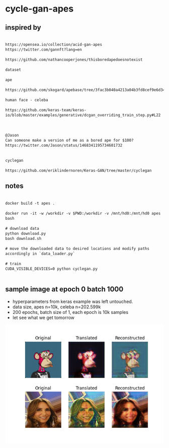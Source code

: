# cycle-gan-apes


## inspired by
 
```

https://opensea.io/collection/acid-gan-apes
https://twitter.com/gannft?lang=en

https://github.com/nathancooperjones/thisboredapedoesnotexist

dataset

ape

https://github.com/skogard/apebase/tree/3fac3b040a4213a04b3fd8cef9e6d341478873a3

human face - celeba

https://github.com/keras-team/keras-io/blob/master/examples/generative/dcgan_overriding_train_step.py#L22



@Jason
Can someone make a version of me as a bored ape for $100?
https://twitter.com/Jason/status/1468341195734601732


cyclegan

https://github.com/eriklindernoren/Keras-GAN/tree/master/cyclegan

```

## notes                                                                                                     
                                                    
```                                       

docker build -t apes .
                                                                                    
docker run -it -w /workdir -v $PWD:/workdir -v /mnt/hd0:/mnt/hd0 apes bash                               

# download data
python download.py
bash download.sh

# move the downloaded data to desired locations and modify paths accordingly in `data_loader.py`

# train
CUDA_VISIBLE_DEVICES=0 python cyclegan.py
                                                                                                            
``` 

## sample image at epoch 0 batch 1000 
 
+ hyperparameters from keras example was left untouched.
+ data size, apes n=10k, celeba n=202.599k
+ 200 epochs, batch size of 1, each epoch is 10k samples
+ let see what we get tomorrow

![example](static/0_1000.png)
